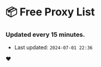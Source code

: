 # :package: Free Proxy List
### Updated every 15 minutes.

- Last updated: `2024-07-01 22:36`

:heart:
